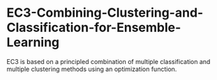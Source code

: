 # EC3-Combining-Clustering-and-Classification-for-Ensemble-Learning
EC3 is based on a principled combination of multiple classification and multiple clustering methods using an optimization function.
